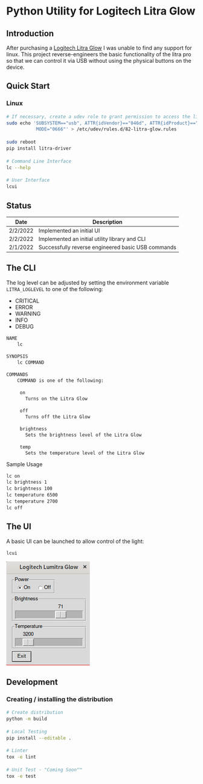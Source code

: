 # Python Utility for Logitech Litra Glow

## Introduction

After purchasing a [Logitech Litra Glow](https://www.logitech.com/en-us/products/lighting/litra-glow.946-000001.html) I was unable to find any support for linux. This project reverse-engineers the basic functionality of the litra pro so that we can control it via USB without using the physical buttons on the device.

## Quick Start

### Linux
```bash
# If necessary, create a udev role to grant permission to access the light
sudo echo 'SUBSYSTEM=="usb", ATTR{idVendor}=="046d", ATTR{idProduct}=="c900",\
           MODE="0666"' > /etc/udev/rules.d/82-litra-glow.rules

sudo reboot
pip install litra-driver

# Command Line Interface
lc --help

# User Interface
lcui

```

## Status

| Date      | Description                                              |
|-----------|----------------------------------------------------------|
| 2/2/2022  | Implemented an initial UI                                |
| 2/2/2022  | Implemented an initial utility library and CLI           |
| 2/1/2022  | Successfully reverse engineered basic USB commands       |

## The CLI

The log level can be adjusted by setting the environment variable `LITRA_LOGLEVEL` to one of the following:
* CRITICAL
* ERROR
* WARNING
* INFO
* DEBUG

```
NAME
    lc

SYNOPSIS
    lc COMMAND

COMMANDS
    COMMAND is one of the following:

     on
       Turns on the Litra Glow

     off
       Turns off the Litra Glow

     brightness
       Sets the brightness level of the Litra Glow

     temp
       Sets the temperature level of the Litra Glow
```

Sample Usage
```bash
lc on
lc brightness 1
lc brightness 100
lc temperature 6500
lc temperature 2700
lc off
```

## The UI
A basic UI can be launched to allow control of the light:

```bash
lcui
```

![lcui Screen Shot](images/ui.png)

## Development
### Creating / installing the distribution

```bash
# Create distribution
python -m build

# Local Testing
pip install --editable .

# Linter
tox -e lint

# Unit Test - "Coming Soon"™
tox -e test
```
